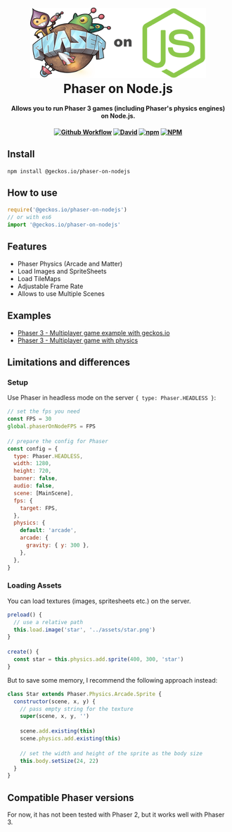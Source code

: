 <div align="center">

<h1>
  <br>
  <a href="https://github.com/yandeu/phaser3-multiplayer-with-physics#readme"><img src="readme/phaser-on-nodejs.png" alt="header" width="400"></a>
  <br>
  Phaser on Node.js
  <br>
</h1>

<h4>
  Allows you to run Phaser 3 games (including Phaser's physics engines) on Node.js.
<h4>

[![Github Workflow](https://img.shields.io/github/workflow/status/geckosio/phaser-on-nodejs/CI/master?label=github%20build&logo=github&style=flat-square)](https://github.com/geckosio/phaser-on-nodejs/actions?query=workflow%3ACI)
[![David](https://img.shields.io/david/geckosio/phaser-on-nodejs.svg?style=flat-square)](https://david-dm.org/geckosio/phaser-on-nodejs)
[![npm](https://img.shields.io/npm/v/@geckos.io/phaser-on-nodejs.svg?style=flat-square)](https://www.npmjs.com/package/@geckos.io/phaser-on-nodejs)
[![NPM](https://img.shields.io/npm/l/@geckos.io/phaser-on-nodejs.svg?style=flat-square)](LICENSE)

</div>

## Install

```console
npm install @geckos.io/phaser-on-nodejs
```

## How to use

```js
require('@geckos.io/phaser-on-nodejs')
// or with es6
import '@geckos.io/phaser-on-nodejs'
```

## Features

- Phaser Physics (Arcade and Matter)
- Load Images and SpriteSheets
- Load TileMaps
- Adjustable Frame Rate
- Allows to use Multiple Scenes

## Examples

- [Phaser 3 - Multiplayer game example with geckos.io](https://github.com/geckosio/phaser3-multiplayer-game-example#readme)
- [Phaser 3 - Multiplayer game with physics](https://github.com/yandeu/phaser3-multiplayer-with-physics#readme)

## Limitations and differences

### Setup

Use Phaser in headless mode on the server `{ type: Phaser.HEADLESS }`:

```js
// set the fps you need
const FPS = 30
global.phaserOnNodeFPS = FPS

// prepare the config for Phaser
const config = {
  type: Phaser.HEADLESS,
  width: 1280,
  height: 720,
  banner: false,
  audio: false,
  scene: [MainScene],
  fps: {
    target: FPS,
  },
  physics: {
    default: 'arcade',
    arcade: {
      gravity: { y: 300 },
    },
  },
}
```

### Loading Assets

You can load textures (images, spritesheets etc.) on the server.

```js
preload() {
  // use a relative path
  this.load.image('star', '../assets/star.png')
}

create() {
  const star = this.physics.add.sprite(400, 300, 'star')
}
```

But to save some memory, I recommend the following approach instead:

```js
class Star extends Phaser.Physics.Arcade.Sprite {
  constructor(scene, x, y) {
    // pass empty string for the texture
    super(scene, x, y, '')

    scene.add.existing(this)
    scene.physics.add.existing(this)

    // set the width and height of the sprite as the body size
    this.body.setSize(24, 22)
  }
}
```

## Compatible Phaser versions

For now, it has not been tested with Phaser 2, but it works well with Phaser 3.
